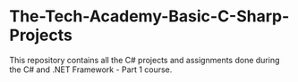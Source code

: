 # The-Tech-Academy-Basic-C-Sharp-Projects
This repository contains all the C# projects and assignments done during the C# and .NET Framework - Part 1 course. 
